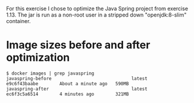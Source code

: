 For this exercise I chose to optimize the Java Spring project from exercise 1.13.
The jar is run as a non-root user in a stripped down "openjdk:8-slim" container.

# Image sizes before and after optimization
```
$ docker images | grep javaspring
javaspring-before                              latest              e9c6f43baabe        About a minute ago   590MB
javaspring-after                               latest              ec6f3c5a6514        4 minutes ago        321MB
```
